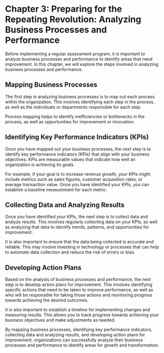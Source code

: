 Chapter 3: Preparing for the Repeating Revolution: Analyzing Business Processes and Performance
===============================================================================================

Before implementing a regular assessment program, it is important to analyze business processes and performance to identify areas that need improvement. In this chapter, we will explore the steps involved in analyzing business processes and performance.

Mapping Business Processes
--------------------------

The first step in analyzing business processes is to map out each process within the organization. This involves identifying each step in the process, as well as the individuals or departments responsible for each step.

Process mapping helps to identify inefficiencies or bottlenecks in the process, as well as opportunities for improvement or innovation.

Identifying Key Performance Indicators (KPIs)
---------------------------------------------

Once you have mapped out your business processes, the next step is to identify key performance indicators (KPIs) that align with your business objectives. KPIs are measurable values that indicate how well an organization is achieving its goals.

For example, if your goal is to increase revenue growth, your KPIs might include metrics such as sales figures, customer acquisition rates, or average transaction value. Once you have identified your KPIs, you can establish a baseline measurement for each metric.

Collecting Data and Analyzing Results
-------------------------------------

Once you have identified your KPIs, the next step is to collect data and analyze results. This involves regularly collecting data on your KPIs, as well as analyzing that data to identify trends, patterns, and opportunities for improvement.

It is also important to ensure that the data being collected is accurate and reliable. This may involve investing in technology or processes that can help to automate data collection and reduce the risk of errors or bias.

Developing Action Plans
-----------------------

Based on the analysis of business processes and performance, the next step is to develop action plans for improvement. This involves identifying specific actions that need to be taken to improve performance, as well as who will be responsible for taking those actions and monitoring progress towards achieving the desired outcomes.

It is also important to establish a timeline for implementing changes and measuring results. This allows you to track progress towards achieving your business objectives and make adjustments as needed.

By mapping business processes, identifying key performance indicators, collecting data and analyzing results, and developing action plans for improvement, organizations can successfully analyze their business processes and performance to identify areas for growth and transformation.
